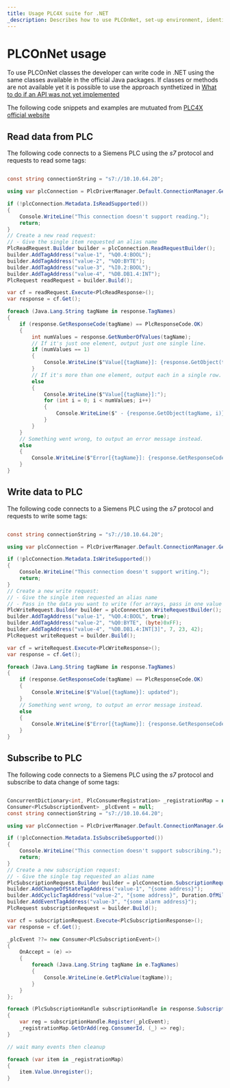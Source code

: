 ```yaml
---
title: Usage PLC4X suite for .NET
_description: Describes how to use PLCOnNet, set-up environment, identify the JVM and write good code
---
```


# PLCOnNet usage

To use PLCOnNet classes the developer can write code in .NET using the same classes available in the official Java packages.
If classes or methods are not available yet it is possible to use the approach synthetized in [What to do if an API was not yet implemented](https://jnet.masesgroup.com/articles/API_extensibility.html)

The following code snippets and examples are mutuated from [PLC4X official website](https://plc4x.apache.org/plc4x/latest/users/getting-started/plc4j.html)

## Read data from PLC

The following code connects to a Siemens PLC using the _s7_ protocol and requests to read some tags:

``` C#

const string connectionString = "s7://10.10.64.20";

using var plcConnection = PlcDriverManager.Default.ConnectionManager.GetConnection(connectionString);

if (!plcConnection.Metadata.IsReadSupported())
{
    Console.WriteLine("This connection doesn't support reading.");
    return;
}
// Create a new read request:
// - Give the single item requested an alias name
PlcReadRequest.Builder builder = plcConnection.ReadRequestBuilder();
builder.AddTagAddress("value-1", "%Q0.4:BOOL");
builder.AddTagAddress("value-2", "%Q0:BYTE");
builder.AddTagAddress("value-3", "%I0.2:BOOL");
builder.AddTagAddress("value-4", "%DB.DB1.4:INT");
PlcRequest readRequest = builder.Build();

var cf = readRequest.Execute<PlcReadResponse>();
var response = cf.Get();

foreach (Java.Lang.String tagName in response.TagNames)
{
    if (response.GetResponseCode(tagName) == PlcResponseCode.OK)
    {
        int numValues = response.GetNumberOfValues(tagName);
        // If it's just one element, output just one single line.
        if (numValues == 1)
        {
            Console.WriteLine($"Value[{tagName}]: {response.GetObject(tagName)}");
        }
        // If it's more than one element, output each in a single row.
        else
        {
            Console.WriteLine($"Value[{tagName}]:");
            for (int i = 0; i < numValues; i++)
            {
                Console.WriteLine($" - {response.GetObject(tagName, i)}");
            }
        }
    }
    // Something went wrong, to output an error message instead.
    else
    {
        Console.WriteLine($"Error[{tagName}]: {response.GetResponseCode(tagName).Name()}");
    }
}

```

## Write data to PLC

The following code connects to a Siemens PLC using the _s7_ protocol and requests to write some tags:

``` C#

const string connectionString = "s7://10.10.64.20";

using var plcConnection = PlcDriverManager.Default.ConnectionManager.GetConnection(connectionString);

if (!plcConnection.Metadata.IsWriteSupported())
{
    Console.WriteLine("This connection doesn't support writing.");
    return;
}
// Create a new write request:
// - Give the single item requested an alias name
// - Pass in the data you want to write (for arrays, pass in one value for every element)
PlcWriteRequest.Builder builder = plcConnection.WriteRequestBuilder();
builder.AddTagAddress("value-1", "%Q0.4:BOOL", true);
builder.AddTagAddress("value-2", "%Q0:BYTE", (byte)0xFF);
builder.AddTagAddress("value-4", "%DB.DB1.4:INT[3]", 7, 23, 42);
PlcRequest writeRequest = builder.Build();

var cf = writeRequest.Execute<PlcWriteResponse>();
var response = cf.Get();

foreach (Java.Lang.String tagName in response.TagNames)
{
    if (response.GetResponseCode(tagName) == PlcResponseCode.OK)
    {
        Console.WriteLine($"Value[{tagName}]: updated");
    }
    // Something went wrong, to output an error message instead.
    else
    {
        Console.WriteLine($"Error[{tagName}]: {response.GetResponseCode(tagName).Name()}");
    }
}

```

## Subscribe to PLC

The following code connects to a Siemens PLC using the _s7_ protocol and subscribe to data change of some tags:

``` C#

ConcurrentDictionary<int, PlcConsumerRegistration> _registrationMap = new();
Consumer<PlcSubscriptionEvent> _plcEvent = null;
const string connectionString = "s7://10.10.64.20";

using var plcConnection = PlcDriverManager.Default.ConnectionManager.GetConnection(connectionString);

if (!plcConnection.Metadata.IsSubscribeSupported())
{
    Console.WriteLine("This connection doesn't support subscribing.");
    return;
}
// Create a new subscription request:
// - Give the single tag requested an alias name
PlcSubscriptionRequest.Builder builder = plcConnection.SubscriptionRequestBuilder();
builder.AddChangeOfStateTagAddress("value-1", "{some address}");
builder.AddCyclicTagAddress("value-2", "{some address}", Duration.OfMillis(1000));
builder.AddEventTagAddress("value-3", "{some alarm address}");
PlcRequest subscriptionRequest = builder.Build();

var cf = subscriptionRequest.Execute<PlcSubscriptionResponse>();
var response = cf.Get();

_plcEvent ??= new Consumer<PlcSubscriptionEvent>()
{
    OnAccept = (e) =>
    {
        foreach (Java.Lang.String tagName in e.TagNames)
        {
            Console.WriteLine(e.GetPlcValue(tagName));
        }
    }
};

foreach (PlcSubscriptionHandle subscriptionHandle in response.SubscriptionHandles)
{
    var reg = subscriptionHandle.Register(_plcEvent);
    _registrationMap.GetOrAdd(reg.ConsumerId, (_) => reg); 
}

// wait many events then cleanup

foreach (var item in _registrationMap)
{
    item.Value.Unregister();
}

```